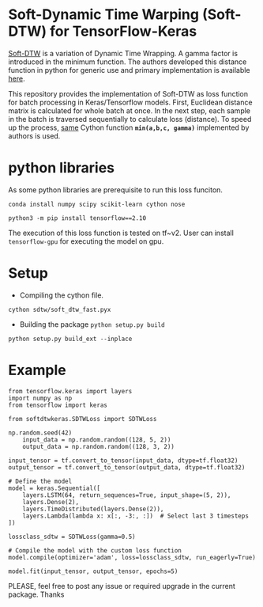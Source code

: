# Soft-Dynamic Time Warping (Soft-DTW) for TensorFlow-Keras
[Soft-DTW](https://github.com/mblondel/soft-dtw) is a variation of Dynamic Time Wrapping. A gamma factor is introduced in the minimum function. The authors developed this distance function in python for generic use and primary implementation is available [here](https://github.com/mblondel/soft-dtw). 

This repository provides the implementation of Soft-DTW as loss function for batch processing in Keras/Tensorflow models. First, Euclidean distance matrix is calculated for whole batch at once. In the next step, each sample in the batch is traversed sequentially to calculate loss (distance). To speed up the process, [same](https://github.com/mblondel/soft-dtw/blob/master/sdtw/soft_dtw_fast.pyx) Cython function **`min(a,b,c, gamma)`** implemented by authors is used. 


# python libraries
As some python libraries are prerequisite to run this loss funciton. 

`conda install numpy scipy scikit-learn cython nose`

`python3 -m pip install tensorflow==2.10`

The execution of this loss function is tested on tf~v2. User can install `tensorflow-gpu` for executing the model on gpu.

# Setup
- Compiling the cython file.

`cython sdtw/soft_dtw_fast.pyx`

- Building the package
`python setup.py build`

`python setup.py build_ext --inplace`

# Example
```import tensorflow as tf
from tensorflow.keras import layers
import numpy as np
from tensorflow import keras

from softdtwkeras.SDTWLoss import SDTWLoss

np.random.seed(42)
    input_data = np.random.random((128, 5, 2))
    output_data = np.random.random((128, 3, 2))

input_tensor = tf.convert_to_tensor(input_data, dtype=tf.float32)
output_tensor = tf.convert_to_tensor(output_data, dtype=tf.float32)

# Define the model
model = keras.Sequential([
    layers.LSTM(64, return_sequences=True, input_shape=(5, 2)),
    layers.Dense(2),
    layers.TimeDistributed(layers.Dense(2)),
    layers.Lambda(lambda x: x[:, -3:, :])  # Select last 3 timesteps
])

lossclass_sdtw = SDTWLoss(gamma=0.5)

# Compile the model with the custom loss function
model.compile(optimizer='adam', loss=lossclass_sdtw, run_eagerly=True)

model.fit(input_tensor, output_tensor, epochs=5)
```


PLEASE, feel free to post any issue or required upgrade in the current package. Thanks
